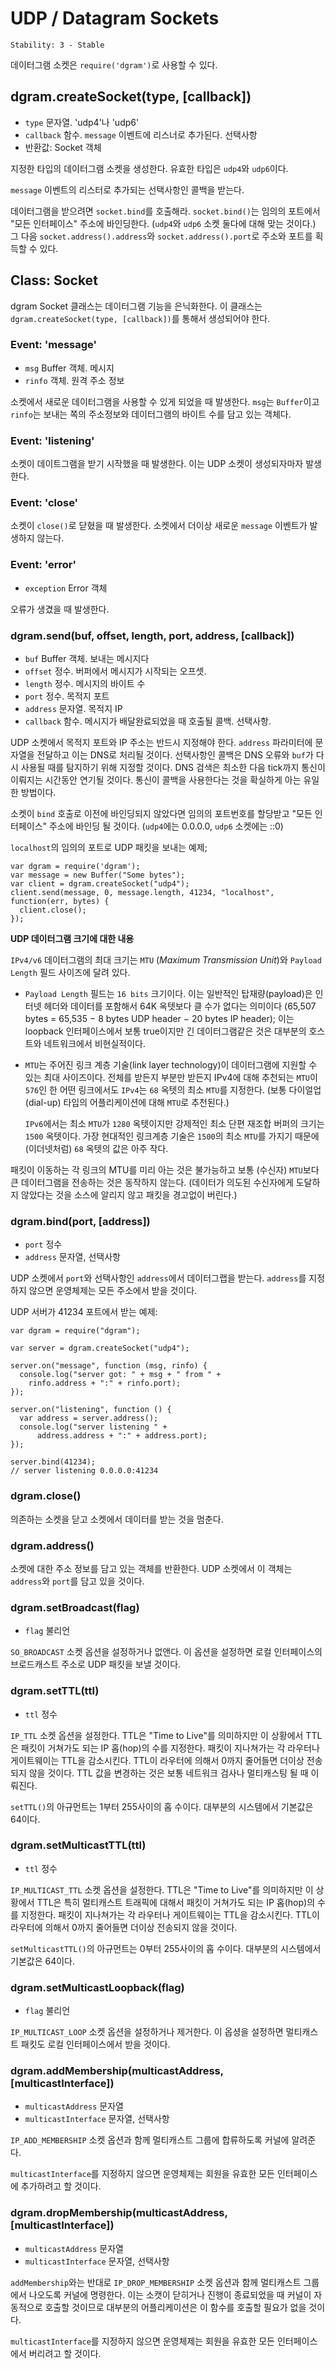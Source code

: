# UDP / Datagram Sockets

    Stability: 3 - Stable

<!-- name=dgram -->

데이터그램 소켓은 `require('dgram')`로 사용할 수 있다.

## dgram.createSocket(type, [callback])

* `type` 문자열. 'udp4'나 'udp6'
* `callback` 함수. `message` 이벤트에 리스너로 추가된다.
  선택사항
* 반환값: Socket 객체

지정한 타입의 데이터그램 소켓을 생성한다. 유효한 타입은 `udp4`와 `udp6`이다.

`message` 이벤트의 리스터로 추가되는 선택사항인 콜백을 받는다.

데이터그램을 받으려면 `socket.bind`를 호출해라. `socket.bind()`는 임의의 포트에서 
"모든 인터페이스" 주소에 바인딩한다. (`udp4`와 `udp6` 소켓 둘다에 대해 맞는 것이다.)
그 다음 `socket.address().address`와 `socket.address().port`로 주소와 포트를 
획득할 수 있다.

## Class: Socket

dgram Socket 클래스는 데이터그램 기능을 은닉화한다. 이 클래스는 
`dgram.createSocket(type, [callback])`를 통해서 생성되어야 한다.

### Event: 'message'

* `msg` Buffer 객체. 메시지
* `rinfo` 객체. 원격 주소 정보

소켓에서 새로운 데이터그램을 사용할 수 있게 되었을 때 발생한다. `msg`는 `Buffer`이고 `rinfo`는 
보내는 쪽의 주소정보와 데이터그램의 바이트 수를 담고 있는 객체다. 

### Event: 'listening'

소켓이 데이트그램을 받기 시작했을 때 발생한다. 이는 UDP 소켓이 생성되자마자 발생한다.

### Event: 'close'

소켓이 `close()`로 닫혔을 때 발생한다. 소켓에서 더이상 새로운 `message` 이벤트가 발생하지 않는다.

### Event: 'error'

* `exception` Error 객체

오류가 생겼을 때 발생한다. 

### dgram.send(buf, offset, length, port, address, [callback])

* `buf` Buffer 객체.  보내는 메시지다
* `offset` 정수. 버퍼에서 메시지가 시작되는 오프셋.
* `length` 정수. 메시지의 바이트 수
* `port` 정수. 목적지 포트
* `address` 문자열. 목적지 IP
* `callback` 함수. 메시지가 배달완료되었을 때 호출될 콜백. 선택사항.

UDP 소켓에서 목적지 포트와 IP 주소는 반드시 지정해야 한다. `address` 파라미터에 문자열을 
전달하고 이는 DNS로 처리될 것이다. 선택사항인 콜백은 DNS 오류와 `buf`가 다시 사용될 때를 
탐지하기 위해 지정할 것이다. DNS 검색은 최소한 다음 tick까지 통신이 이뤄지는 시간동안 연기될 
것이다. 통신이 콜백을 사용한다는 것을 확실하게 아는 유일한 방법이다.

소켓이 `bind` 호출로 이전에 바인딩되지 않았다면 임의의 포트번호를 할당받고 
"모든 인터페이스" 주소에 바인딩 될 것이다.
(`udp4`에는 0.0.0.0, `udp6` 소켓에는 ::0)

`localhost`의 임의의 포트로 UDP 패킷을 보내는 예제;

    var dgram = require('dgram');
    var message = new Buffer("Some bytes");
    var client = dgram.createSocket("udp4");
    client.send(message, 0, message.length, 41234, "localhost", function(err, bytes) {
      client.close();
    });

**UDP 데이터그램 크기에 대한 내용**

`IPv4/v6` 데이터그램의 최대 크기는 `MTU` (_Maximum Transmission Unit_)와 `Payload Length` 필드 
사이즈에 달려 있다.

- `Payload Length` 필드는 `16 bits` 크기이다. 이는 일반적인 탑재량(payload)은 인터넷 
  헤더와 데이터를 포함해서 64K 옥텟보다 클 수가 없다는 의미이다
  (65,507 bytes = 65,535 − 8 bytes UDP header − 20 bytes IP header);
  이는 loopback 인터페이스에서 보통 true이지만 긴 데이터그램같은 것은 대부분의 호스트와 
  네트워크에서 비현실적이다.

- `MTU`는 주어진 링크 계층 기술(link layer technology)이 데이터그램에 지원할 수 있는 
  최대 사이즈이다. 전체를 받든지 부분만 받든지 IPv4에 대해 추천되는 `MTU`이 `576`인 한 
  어떤 링크에서도 `IPv4`는 `68` 옥텟의 최소 `MTU`를 지정한다. (보통 다이얼업(dial-up) 
  타입의 어플리케이션에 대해 `MTU`로 추천된다.)

  `IPv6`에서는 최소 `MTU`가 `1280` 옥텟이지만 강제적인 최소 단편 재조합 버퍼의 크기는 
  `1500` 옥텟이다.
  가장 현대적인 링크계층 기술은 `1500`의 최소 `MTU`를 가지기 때문에(이더넷처럼) 
  `68` 옥텟의 값은 아주 작다. 

패킷이 이동하는 각 링크의 MTU를 미리 아는 것은 불가능하고 보통 (수신자) `MTU`보다 큰 
데이터그램을 전송하는 것은 동작하지 않는다. (데이터가 의도된 수신자에게 도달하지 않았다는 
것을 소스에 알리지 않고 패킷을 경고없이 버린다.)

### dgram.bind(port, [address])

* `port` 정수
* `address` 문자열, 선택사항

UDP 소켓에서 `port`와 선택사항인 `address`에서 데이터그랩을 받는다. `address`를 지정하지 
않으면 운영체제는 모든 주소에서 받을 것이다.

UDP 서버가 41234 포트에서 받는 예제:

    var dgram = require("dgram");

    var server = dgram.createSocket("udp4");

    server.on("message", function (msg, rinfo) {
      console.log("server got: " + msg + " from " +
        rinfo.address + ":" + rinfo.port);
    });

    server.on("listening", function () {
      var address = server.address();
      console.log("server listening " +
          address.address + ":" + address.port);
    });

    server.bind(41234);
    // server listening 0.0.0.0:41234


### dgram.close()

의존하는 소켓을 닫고 소켓에서 데이터를 받는 것을 멈춘다.

### dgram.address()

소켓에 대한 주소 정보를 담고 있는 객체를 반환한다. UDP 소켓에서 이 객체는 
`address`와 `port`를 담고 있을 것이다.

### dgram.setBroadcast(flag)

* `flag` 불리언

`SO_BROADCAST` 소켓 옵션을 설정하거나 없앤다. 이 옵션을 설정하면 로컬 인터페이스의 브로드캐스트 
주소로 UDP 패킷을 보낼 것이다.

### dgram.setTTL(ttl)

* `ttl` 정수

`IP_TTL` 소켓 옵션을 설정한다. TTL은 "Time to Live"를 의미하지만 이 상황에서 TTL은 패킷이 
거쳐가도 되는 IP 홉(hop)의 수를 지정한다. 패킷이 지나쳐가는 각 라우터나 게이트웨이는 TTL을 
감소시킨다. TTL이 라우터에 의해서 0까지 줄어들면 더이상 전송되지 않을 것이다. TTL 값을 
변경하는 것은 보통 네트워크 검사나 멀티캐스팅 될 때 이뤄진다. 

`setTTL()`의 아규먼트는 1부터 255사이의 홉 수이다. 대부분의 시스템에서 기본값은 64이다.

### dgram.setMulticastTTL(ttl)

* `ttl` 정수

`IP_MULTICAST_TTL` 소켓 옵션을 설정한다. TTL은 "Time to Live"를 의미하지만 이 상황에서 TTL은 
특히 멀티캐스트 트래픽에 대해서 패킷이 거쳐가도 되는 IP 홉(hop)의 수를 지정한다. 패킷이 지나쳐가는 
각 라우터나 게이트웨이는 TTL을 감소시킨다. TTL이 라우터에 의해서 0까지 줄어들면 더이상 전송되지 
않을 것이다.

`setMulticastTTL()`의 아규먼트는 0부터 255사이의 홉 수이다. 대부분의 시스템에서 기본값은 64이다.

### dgram.setMulticastLoopback(flag)

* `flag` 불리언

`IP_MULTICAST_LOOP` 소켓 옵션을 설정하거나 제거한다. 이 옵셩을 설정하면 멀티캐스트 패킷도 로컬 
인터페이스에서 받을 것이다.

### dgram.addMembership(multicastAddress, [multicastInterface])

* `multicastAddress` 문자열
* `multicastInterface` 문자열, 선택사항

`IP_ADD_MEMBERSHIP` 소켓 옵션과 함께 멀티캐스트 그룹에 합류하도록 커널에 알려준다.

`multicastInterface`를 지정하지 않으면 운영체제는 회원을 유효한 모든 인터페이스에 추가하려고 
할 것이다.

### dgram.dropMembership(multicastAddress, [multicastInterface])

* `multicastAddress` 문자열
* `multicastInterface` 문자열, 선택사항

`addMembership`와는 반대로 `IP_DROP_MEMBERSHIP` 소켓 옵션과 함께 멀티캐스트 그룹에서 
나오도록 커널에 명령한다. 이는 소캣이 닫히거나 진행이 종료되었을 때 커널이 자동적으로 호출할 
것이므로 대부분의 어플리케이션은 이 함수를 호출할 필요가 없을 것이다.

`multicastInterface`를 지정하지 않으면 운영체제는 회원을 유효한 모든 인터페이스에서 버리려고 
할 것이다.
